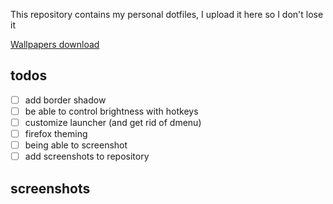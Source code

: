 This repository contains my personal dotfiles, I upload it here so I don't lose it

[Wallpapers download](https://www8.zippyshare.com/v/YjeOR1EQ/file.html)

## todos

- [ ] add border shadow 
- [ ] be able to control brightness with hotkeys
- [ ] customize launcher (and get rid of dmenu)
- [ ] firefox theming
- [ ] being able to screenshot
- [ ] add screenshots to repository

## screenshots